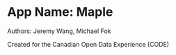App Name: Maple
======

Authors: Jeremy Wang, Michael Fok

Created for the Canadian Open Data Experience (CODE)

